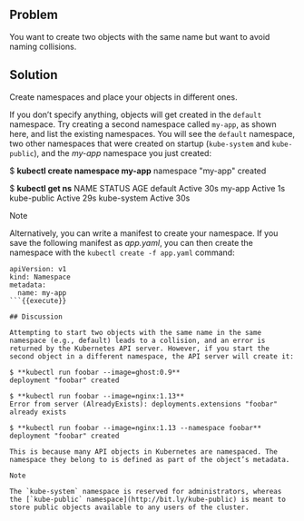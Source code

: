 ## Problem

You want to create two objects with the same name but want to avoid naming collisions.

## Solution

Create namespaces and place your objects in different ones.

If you don’t specify anything, objects will get created in the `default` namespace. Try creating a second namespace called `my-app`, as shown here, and list the existing namespaces. You will see the `default` namespace, two other namespaces that were created on startup (`kube-system` and `kube-public`), and the _my-app_ namespace you just created:

$ **kubectl create namespace my-app**
namespace "my-app" created

$ **kubectl get ns**
NAME          STATUS    AGE
default       Active    30s
my-app        Active    1s
kube-public   Active    29s
kube-system   Active    30s

Note

Alternatively, you can write a manifest to create your namespace. If you save the following manifest as _app.yaml_, you can then create the namespace with the `kubectl create -f app.yaml` command:

```
apiVersion: v1
kind: Namespace
metadata:
  name: my-app
```{{execute}}

## Discussion

Attempting to start two objects with the same name in the same namespace (e.g., default) leads to a collision, and an error is returned by the Kubernetes API server. However, if you start the second object in a different namespace, the API server will create it:

$ **kubectl run foobar --image=ghost:0.9**
deployment "foobar" created

$ **kubectl run foobar --image=nginx:1.13**
Error from server (AlreadyExists): deployments.extensions "foobar" already exists

$ **kubectl run foobar --image=nginx:1.13 --namespace foobar**
deployment "foobar" created

This is because many API objects in Kubernetes are namespaced. The namespace they belong to is defined as part of the object’s metadata.

Note

The `kube-system` namespace is reserved for administrators, whereas the [`kube-public` namespace](http://bit.ly/kube-public) is meant to store public objects available to any users of the cluster.
